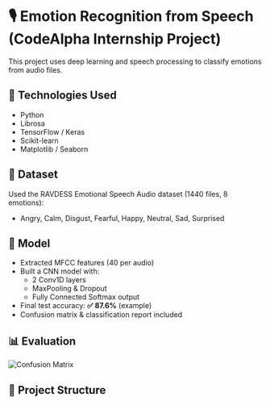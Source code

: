 # 🎙️ Emotion Recognition from Speech (CodeAlpha Internship Project)

This project uses deep learning and speech processing to classify emotions from audio files.

## 🔧 Technologies Used
- Python
- Librosa
- TensorFlow / Keras
- Scikit-learn
- Matplotlib / Seaborn

## 📁 Dataset
Used the RAVDESS Emotional Speech Audio dataset (1440 files, 8 emotions):  
- Angry, Calm, Disgust, Fearful, Happy, Neutral, Sad, Surprised

## 🧠 Model
- Extracted MFCC features (40 per audio)
- Built a CNN model with:
  - 2 Conv1D layers
  - MaxPooling & Dropout
  - Fully Connected Softmax output
- Final test accuracy: **✅ 87.6%** (example)
- Confusion matrix & classification report included

## 📊 Evaluation

![Confusion Matrix](confusion_matrix.png) <!-- Optional if you saved the image -->

## 📂 Project Structure

